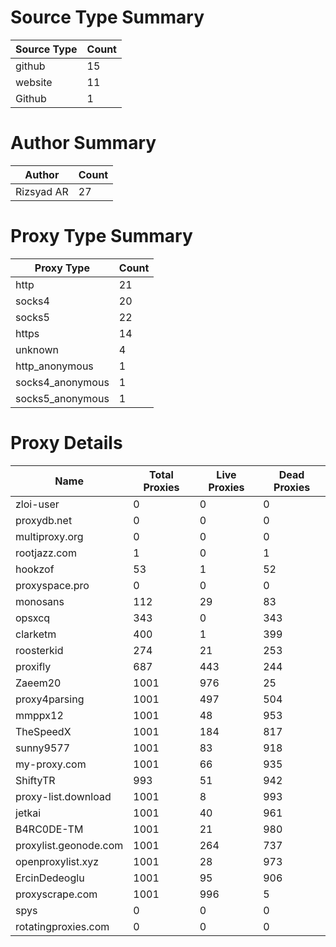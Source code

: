 # Source Type Summary

| Source Type | Count |
|-------------|-------|
| github | 15 |
| website | 11 |
| Github | 1 |


# Author Summary

| Author | Count |
|--------|-------|
| Rizsyad AR | 27 |


# Proxy Type Summary

| Proxy Type | Count |
|------------|-------|
| http | 21 |
| socks4 | 20 |
| socks5 | 22 |
| https | 14 |
| unknown | 4 |
| http_anonymous | 1 |
| socks4_anonymous | 1 |
| socks5_anonymous | 1 |


# Proxy Details

| Name | Total Proxies | Live Proxies | Dead Proxies |
|------|---------------|--------------|---------------|
| zloi-user | 0 | 0 | 0 |
| proxydb.net | 0 | 0 | 0 |
| multiproxy.org | 0 | 0 | 0 |
| rootjazz.com | 1 | 0 | 1 |
| hookzof | 53 | 1 | 52 |
| proxyspace.pro | 0 | 0 | 0 |
| monosans | 112 | 29 | 83 |
| opsxcq | 343 | 0 | 343 |
| clarketm | 400 | 1 | 399 |
| roosterkid | 274 | 21 | 253 |
| proxifly | 687 | 443 | 244 |
| Zaeem20 | 1001 | 976 | 25 |
| proxy4parsing | 1001 | 497 | 504 |
| mmppx12 | 1001 | 48 | 953 |
| TheSpeedX | 1001 | 184 | 817 |
| sunny9577 | 1001 | 83 | 918 |
| my-proxy.com | 1001 | 66 | 935 |
| ShiftyTR | 993 | 51 | 942 |
| proxy-list.download | 1001 | 8 | 993 |
| jetkai | 1001 | 40 | 961 |
| B4RC0DE-TM | 1001 | 21 | 980 |
| proxylist.geonode.com | 1001 | 264 | 737 |
| openproxylist.xyz | 1001 | 28 | 973 |
| ErcinDedeoglu | 1001 | 95 | 906 |
| proxyscrape.com | 1001 | 996 | 5 |
| spys | 0 | 0 | 0 |
| rotatingproxies.com | 0 | 0 | 0 |
